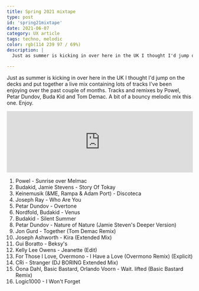 ```yaml
---
title: Spring 2021 mixtape
type: post
id: 'spring21mixtape'
date: 2021-06-07
category: UX article
tags: techno, melodic
color: rgb(114 239 97 / 69%)
description: |
  Just as summer is kicking in over here in the UK I thought I'd jump on the decks and put together a live mix containing lots of tracks I've been enjoying over the past couple of months.

---
```

Just as summer is kicking in over here in the UK I thought I'd jump on the decks and put together a live mix containing lots of tracks I've been enjoying over the past couple of months. Tracks and remixes by Powel, Petar Dundov, Buda Kid and Tom Demac. A bit of a bouncy melodic mix this one. Enjoy.

<iframe width="100%" height="166" scrolling="no" frameborder="no" allow="autoplay" src="https://w.soundcloud.com/player/?url=https%3A//api.soundcloud.com/tracks/1059633712&color=%239c3c54&auto_play=false&hide_related=false&show_comments=true&show_user=true&show_reposts=false&show_teaser=true"></iframe>


1. Powel - Sunrise over Melmac
2. Budakid, Jamie Stevens - Story Of Tokay
3. Keinemusik (&ME, Rampa & Adam Port) - Discoteca
4. Joseph Ray - Who Are You
5. Petar Dundov - Overtone
6. Nordfold, Budakid - Venus
7. Budakid - Silent Summer
8. Petar Dundov - Nature of Nature (Jamie Steven's Deeper Version)
9. Jon Gurd - Together (Tom Demac Remix)
10. Joseph Ashworth - Kira (Extended Mix)
11. Gui Boratto - Beksy's
12. Kelly Lee Owens - Jeanette (Edit)
13. For Those I Love, Overmono - I Have a Love (Overmono Remix) (Explicit)
14. CRi - Stranger (DJ BORING Extended Mix)
15. Öona Dahl, Basic Bastard, Orlando Voorn - Wait. lifted (Basic Bastard Remix)
16. Logic1000 - I Won't Forget





